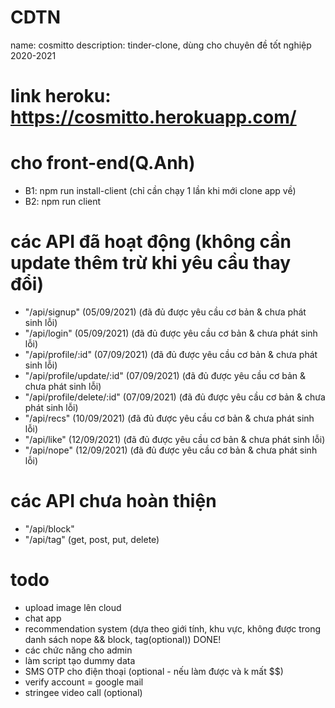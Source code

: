 # CDTN
name: cosmitto
description: tinder-clone, dùng cho chuyên đề tốt nghiệp 2020-2021

# link heroku: https://cosmitto.herokuapp.com/

# cho front-end(Q.Anh)
- B1: npm run install-client (chỉ cần chạy 1 lần khi mới clone app về)
- B2: npm run client

# các API đã hoạt động (không cần update thêm trừ khi yêu cầu thay đổi)
- "/api/signup" (05/09/2021)                (đã đủ được yêu cầu cơ bản & chưa phát sinh lỗi)
- "/api/login" (05/09/2021)                 (đã đủ được yêu cầu cơ bản & chưa phát sinh lỗi)
- "/api/profile/:id" (07/09/2021)           (đã đủ được yêu cầu cơ bản & chưa phát sinh lỗi)
- "/api/profile/update/:id" (07/09/2021)    (đã đủ được yêu cầu cơ bản & chưa phát sinh lỗi)
- "/api/profile/delete/:id" (07/09/2021)    (đã đủ được yêu cầu cơ bản & chưa phát sinh lỗi)
- "/api/recs" (10/09/2021)                  (đã đủ được yêu cầu cơ bản & chưa phát sinh lỗi)
- "/api/like" (12/09/2021)                  (đã đủ được yêu cầu cơ bản & chưa phát sinh lỗi)
- "/api/nope" (12/09/2021)                  (đã đủ được yêu cầu cơ bản & chưa phát sinh lỗi)

# các API chưa hoàn thiện 
- "/api/block"
- "/api/tag" (get, post, put, delete)

# todo
- upload image lên cloud
- chat app
- recommendation system (dựa theo giới tính, khu vực, không được trong danh sách nope && block, tag(optional))  DONE!
- các chức năng cho admin
- làm script tạo dummy data
- SMS OTP cho điện thoại (optional - nếu làm được và k mất $$)
- verify account = google mail
- stringee video call (optional)
